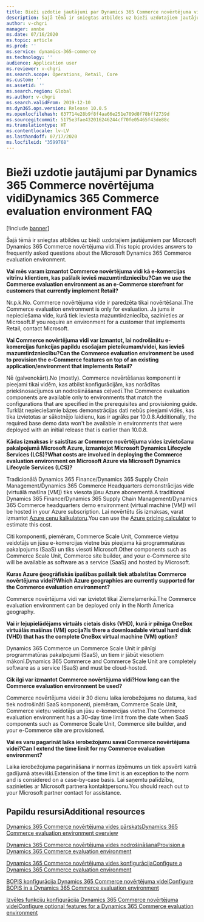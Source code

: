 ```yaml
---
title: Bieži uzdotie jautājumi par Dynamics 365 Commerce novērtējuma vidi
description: Šajā tēmā ir sniegtas atbildes uz bieži uzdotajiem jautājumiem par Microsoft Dynamics 365 Commerce novērtējuma vidi.
author: v-chgri
manager: annbe
ms.date: 07/16/2020
ms.topic: article
ms.prod: ''
ms.service: dynamics-365-commerce
ms.technology: ''
audience: Application user
ms.reviewer: v-chgri
ms.search.scope: Operations, Retail, Core
ms.custom: ''
ms.assetid: ''
ms.search.region: Global
ms.author: v-chgri
ms.search.validFrom: 2019-12-10
ms.dyn365.ops.version: Release 10.0.5
ms.openlocfilehash: 637714e28b9f8f4aa66e251e709d8f78bff2739d
ms.sourcegitcommit: 5175e3fae432016246244cf70fe05465f43de88c
ms.translationtype: HT
ms.contentlocale: lv-LV
ms.lasthandoff: 07/17/2020
ms.locfileid: "3599768"
---
```

# <a name="dynamics-365-commerce-evaluation-environment-faq"></a><span data-ttu-id="20e36-103">Bieži uzdotie jautājumi par Dynamics 365 Commerce novērtējuma vidi</span><span class="sxs-lookup"><span data-stu-id="20e36-103">Dynamics 365 Commerce evaluation environment FAQ</span></span>

[!include [banner](includes/banner.md)]

<span data-ttu-id="20e36-104">Šajā tēmā ir sniegtas atbildes uz bieži uzdotajiem jautājumiem par Microsoft Dynamics 365 Commerce novērtējuma vidi.</span><span class="sxs-lookup"><span data-stu-id="20e36-104">This topic provides answers to frequently asked questions about the Microsoft Dynamics 365 Commerce evaluation environment.</span></span>

<span data-ttu-id="20e36-105">**Vai mēs varam izmantot Commerce novērtējuma vidi kā e-komercijas vitrīnu klientiem, kas pašlaik ievieš mazumtirdzniecību?**</span><span class="sxs-lookup"><span data-stu-id="20e36-105">**Can we use the Commerce evaluation environment as an e-Commerce storefront for customers that currently implement Retail?**</span></span>

<span data-ttu-id="20e36-106">Nr.p.k.</span><span class="sxs-lookup"><span data-stu-id="20e36-106">No.</span></span> <span data-ttu-id="20e36-107">Commerce novērtējuma vide ir paredzēta tikai novērtēšanai.</span><span class="sxs-lookup"><span data-stu-id="20e36-107">The Commerce evaluation environment is only for evaluation.</span></span> <span data-ttu-id="20e36-108">Ja jums ir nepieciešama vide, kurā tiek ieviesta mazumtirdzniecība, sazinieties ar Microsoft.</span><span class="sxs-lookup"><span data-stu-id="20e36-108">If you require an environment for a customer that implements Retail, contact Microsoft.</span></span>

<span data-ttu-id="20e36-109">**Vai Commerce novērtējuma vidi var izmantot, lai nodrošinātu e-komercijas funkcijas papildu esošajam pieteikumam/videi, kas ievieš mazumtirdzniecību?**</span><span class="sxs-lookup"><span data-stu-id="20e36-109">**Can the Commerce evaluation environment be used to provision the e-Commerce features on top of an existing application/environment that implements Retail?**</span></span>

<span data-ttu-id="20e36-110">Nē (galvenokārt).</span><span class="sxs-lookup"><span data-stu-id="20e36-110">No (mostly).</span></span> <span data-ttu-id="20e36-111">Commerce novērtēšanas komponenti ir pieejami tikai vidēm, kas atbilst konfigurācijām, kas norādītas priekšnosacījumos un nodrošināšanas ceļvedī.</span><span class="sxs-lookup"><span data-stu-id="20e36-111">The Commerce evaluation components are available only to environments that match the configurations that are specified in the prerequisites and provisioning guide.</span></span> <span data-ttu-id="20e36-112">Turklāt nepieciešamie bāzes demonstrācijas dati nebūs pieejami vidēs, kas tika izvietotas ar sākotnējo laidienu, kas ir agrāks par 10.0.8.</span><span class="sxs-lookup"><span data-stu-id="20e36-112">Additionally, the required base demo data won't be available in environments that were deployed with an initial release that is earlier than 10.0.8.</span></span> 

<span data-ttu-id="20e36-113">**Kādas izmaksas ir saistītas ar Commerce novērtējuma vides izvietošanu pakalpojumā Microsoft Azure, izmantojot Microsoft Dynamics Lifecycle Services (LCS)?**</span><span class="sxs-lookup"><span data-stu-id="20e36-113">**What costs are involved in deploying the Commerce evaluation environment on Microsoft Azure via Microsoft Dynamics Lifecycle Services (LCS)?**</span></span>

<span data-ttu-id="20e36-114">Tradicionālā Dynamics 365 Finance/Dynamics 365 Supply Chain Management/Dynamics 365 Commerce Headquarters demonstrācijas vide (virtuālā mašīna \[VM\]) tiks viesota jūsu Azure abonementā.</span><span class="sxs-lookup"><span data-stu-id="20e36-114">A traditional Dynamics 365 Finance/Dynamics 365 Supply Chain Management/Dynamics 365 Commerce headquarters demo environment (virtual machine \[VM\]) will be hosted in your Azure subscription.</span></span> <span data-ttu-id="20e36-115">Lai novērtētu šīs izmaksas, varat izmantot [Azure cenu kalkulatoru](https://azure.microsoft.com/pricing/calculator/).</span><span class="sxs-lookup"><span data-stu-id="20e36-115">You can use the [Azure pricing calculator](https://azure.microsoft.com/pricing/calculator/) to estimate this cost.</span></span>

<span data-ttu-id="20e36-116">Citi komponenti, piemēram, Commerce Scale Unit, Commerce vietņu veidotājs un jūsu e-komercijas vietne būs pieejama kā programmatūras pakalpojums (SaaS) un tiks viesoti Microsoft.</span><span class="sxs-lookup"><span data-stu-id="20e36-116">Other components such as Commerce Scale Unit, Commerce site builder, and your e-Commerce site will be available as software as a service (SaaS) and hosted by Microsoft.</span></span>

<span data-ttu-id="20e36-117">**Kuras Azure ģeogrāfiskās īpašības pašlaik tiek atbalstītas Commerce novērtējuma videi?**</span><span class="sxs-lookup"><span data-stu-id="20e36-117">**Which Azure geographies are currently supported for the Commerce evaluation environment?**</span></span>

<span data-ttu-id="20e36-118">Commerce novērtējuma vidi var izvietot tikai Ziemeļamerikā.</span><span class="sxs-lookup"><span data-stu-id="20e36-118">The Commerce evaluation environment can be deployed only in the North America geography.</span></span>

<span data-ttu-id="20e36-119">**Vai ir lejupielādējams virtuāls cietais disks (VHD), kurā ir pilnīga OneBox virtuālās mašīnas (VM) opcija?**</span><span class="sxs-lookup"><span data-stu-id="20e36-119">**Is there a downloadable virtual hard disk (VHD) that has the complete OneBox virtual machine (VM) option?**</span></span>

<span data-ttu-id="20e36-120">Dynamics 365 Commerce un Commerce Scale Unit ir pilnīgi programmatūras pakalpojumi (SaaS), un tiem ir jābūt viesotiem mākonī.</span><span class="sxs-lookup"><span data-stu-id="20e36-120">Dynamics 365 Commerce and Commerce Scale Unit are completely software as a service (SaaS) and must be cloud-hosted.</span></span>

<span data-ttu-id="20e36-121">**Cik ilgi var izmantot Commerce novērtējuma vidi?**</span><span class="sxs-lookup"><span data-stu-id="20e36-121">**How long can the Commerce evaluation environment be used?**</span></span>

<span data-ttu-id="20e36-122">Commerce novērtējuma videi ir 30 dienu laika ierobežojums no datuma, kad tiek nodrošināti SaaS komponenti, piemēram, Commerce Scale Unit, Commerce vietņu veidotājs un jūsu e-komercijas vietne.</span><span class="sxs-lookup"><span data-stu-id="20e36-122">The Commerce evaluation environment has a 30-day time limit from the date when SaaS components such as Commerce Scale Unit, Commerce site builder, and your e-Commerce site are provisioned.</span></span>

<span data-ttu-id="20e36-123">**Vai es varu pagarināt laika ierobežojumu savai Commerce novērtējuma videi?**</span><span class="sxs-lookup"><span data-stu-id="20e36-123">**Can I extend the time limit for my Commerce evaluation environment?**</span></span>

<span data-ttu-id="20e36-124">Laika ierobežojuma pagarināšana ir normas izņēmums un tiek apsvērti katrā gadījumā atsevišķi.</span><span class="sxs-lookup"><span data-stu-id="20e36-124">Extension of the time limit is an exception to the norm and is considered on a case-by-case basis.</span></span> <span data-ttu-id="20e36-125">Lai saņemtu palīdzību, sazinieties ar Microsoft partnera kontaktpersonu.</span><span class="sxs-lookup"><span data-stu-id="20e36-125">You should reach out to your Microsoft partner contact for assistance.</span></span>

## <a name="additional-resources"></a><span data-ttu-id="20e36-126">Papildu resursi</span><span class="sxs-lookup"><span data-stu-id="20e36-126">Additional resources</span></span>

[<span data-ttu-id="20e36-127">Dynamics 365 Commerce novērtējuma vides pārskats</span><span class="sxs-lookup"><span data-stu-id="20e36-127">Dynamics 365 Commerce evaluation environment overview</span></span>](cpe-overview.md)

[<span data-ttu-id="20e36-128">Dynamics 365 Commerce novērtējuma vides nodrošināšana</span><span class="sxs-lookup"><span data-stu-id="20e36-128">Provision a Dynamics 365 Commerce evaluation environment</span></span>](provisioning-guide.md)

[<span data-ttu-id="20e36-129">Dynamics 365 Commerce novērtējuma vides konfigurācija</span><span class="sxs-lookup"><span data-stu-id="20e36-129">Configure a Dynamics 365 Commerce evaluation environment</span></span>](cpe-post-provisioning.md)

[<span data-ttu-id="20e36-130">BOPIS konfigurācija Dynamics 365 Commerce novērtējuma videi</span><span class="sxs-lookup"><span data-stu-id="20e36-130">Configure BOPIS in a Dynamics 365 Commerce evaluation environment</span></span>](cpe-bopis.md)

[<span data-ttu-id="20e36-131">Izvēles funkciju konfigurācija Dynamics 365 Commerce novērtējuma videi</span><span class="sxs-lookup"><span data-stu-id="20e36-131">Configure optional features for a Dynamics 365 Commerce evaluation environment</span></span>](cpe-optional-features.md)
